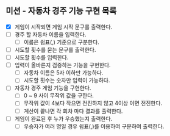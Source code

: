 ## 미션 - 자동차 경주 기능 구현 목록
- [x] 게임이 시작되면 게임 시작 문구를 출력한다.
- [ ] 경주 할 자동차 이름을 입력한다.
  - [ ] 이름은 쉼표(,) 기준으로 구분한다.
- [ ] 시도할 횟수를 묻는 문구를 출력한다.
- [ ] 시도할 횟수를 입력한다.
- [ ] 입력이 올바른지 검증하는 기능을 구현한다.
    - [ ] 자동차 이름은 5자 이하만 가능하다.
    - [ ] 시도할 횟수는 숫자만 입력이 가능하다.
- [ ] 자동차 경주 게임 기능을 구현한다.
  - [ ] 0 ~ 9 사이 무작위 값을 구한다.
  - [ ] 무작위 값이 4보다 작으면 전진하지 않고 4이상 이면 전진한다.
  - [ ] 계산이 끝나면 각 회차 마다 결과를 출력한다.
- [ ] 게임이 완료된 후 누가 우승했는지 출력한다.
  - [ ] 우승자가 여러 명일 경우 쉼표(,)를 이용하여 구분하여 출력한다.
